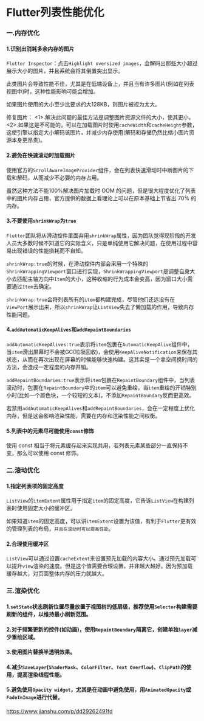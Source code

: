 # Flutter列表性能优化

### 一.内存优化

#### 1.识别出消耗多余内存的图片

`Flutter Inspector`：点击`Highlight oversized images`，会解码出那些大小超过展示大小的图片，并且系统会将其倒置突出显示。

此类图片会导致性能不佳，尤其是在低端设备上，并且当有许多图片(例如在列表视图中)时，这种性能影响可能会增加。

如果图片使用的大小至少比要求的大128KB，则图片被视为太大。

修复图片：
 <1>.解决此问题的最佳方法是调整图片资源文件的大小，使其更小。
 <2>.如果这是不可能的，可以在加载图片时使用`cacheWidth`和`cacheHeight`参数，这使引擎以指定大小解码该图片，并减少内存使用(解码和存储仍然比缩小图片资源本身更昂贵)。

#### 2.避免在快速滚动时加载图片

使用官方的`ScrollAwareImageProvider`组件，会在列表快速滑动时中断图片的下载和解码，从而减少不必要的内存占用。

虽然这种方法不能100%解决图片加载时 OOM 的问题，但是很大程度优化了列表中的图片内存占用，官方提供的数据上看理论上可以在原本基础上节省出 70% 的内存。

#### 3.不要使用`shrinkWrap`为`true`

`Flutter`团队将从滑动控件里面弃用`shrinkWrap`属性，因为团队觉得现阶段的开发人员大多数时候不知道它的实际含义，只是单纯使用它解决问题，在使用过程中容易出现错误的性能损耗而不自知。

`shrinkWrap:true`的时候，在滑动控件内部会采用一个特殊的`ShrinkWrappingViewport`窗口进行实现，`ShrinkWrappingViewport`是调整自身大小去匹配主轴方向中`Item`的大小，这种收缩的行为成本会变高，因为窗口大小需要通过`Item`去确定。

`shrinkWrap:true`会将列表所有的`item`都构建完成，尽管他们还远没有在 `ViewPort`展示出来，所以`shrinkWrap`让`ListView`失去了懒加载的作用，导致内存性能问题。

#### 4.`addAutomaticKeepAlives`和`addRepaintBoundaries`

`addAutomaticKeepAlives:true`表示将`item`包裹在`AutomaticKeepAlive`组件中，当`item`滑出屏幕时不会被GC(垃圾回收)，会使用`KeepAliveNotification`来保存其状态，从而在再次出现在屏幕的时候能够快速构建。这其实是一个拿空间换时间的方法，会造成一定程度的内存开销。

`addRepaintBoundaries:true`表示将`item`包裹在`RepaintBoundary`组件中，当列表滚动时，包裹在`RepaintBoundary`中的`item`可以避免重绘，当`item`重绘的开销特别小时(比如一个颜色块，一个较短的文本)，不添加`RepaintBoundary`反而更高效。

若禁用`addAutomaticKeepAlives`和`addRepaintBoundaries`，会在一定程度上优化内存，但是这会影响渲染性能，需要在内存和渲染性能之间权衡。

#### 5.列表中的元素尽可能使用`const`修饰

使用 const 相当于将元素缓存起来实现共用，若列表元素某些部分一直保持不变，那么可以使用 const 修饰。

### 二.滚动优化

#### 1.指定列表项的固定高度

`ListView`的`itemExtent`属性用于指定`item`的固定高度，它告诉`ListView`在构建列表时使用固定大小的缓冲区。

如果知道`item`的固定高度，可以讲`itemExtent`设置为该值，有利于`Flutter`更有效的管理列表的布局，`并且在滚动时可以提高性能`。

#### 2.合理使用缓冲区

`ListView`可以通过设置`cacheExtent`来设置预先加载的内容大小。通过预先加载可以提升`view`渲染的速度。但是这个值需要合理设置，并非越大越好。因为预加载缓存越大，对页面整体内存的压力就越大。

### 三.渲染优化

#### 1.`setState`状态刷新位置尽量放置于视图树的低层级，推荐使用`Selector`构建需要刷新的组件，以维持最小刷新范围。

#### 2.对于频繁更新的控件(如动画)，使用`RepaintBoundary`隔离它，创建单独`layer`减少重绘区域。

#### 3.使用图片替换半透明效果。

#### 4.减少`SaveLayer`(`ShaderMask`、`ColorFilter`、`Text Overflow`)、`ClipPath`的使用，提高渲染线程性能。

#### 5.避免使用`Opacity widget`，尤其是在动画中避免使用，用`AnimatedOpacity`或`FadeInImage`进行代替。







https://www.jianshu.com/p/dd29262491fd
